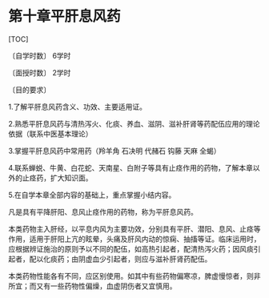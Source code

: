 # 第十章平肝息风药

[TOC]

〔自学时数〕	6学时

〔面授时数〕	2学时

〔目的要求〕

1.了解平肝息风药含义、功效、主要适用证。

2.熟悉平肝息风药与清热泻火、化痰、养血、滋阴、滋补肝肾等药配伍应用的理论依据（联系中医基本理论）

3.掌握平肝息风药中常用药（羚羊角    石决明    代赭石    钩藤     天麻     全蝎）

4.联系蝉蜕、牛黄、白花蛇、天南星、白附子等具有止痉作用的药物，了解本章以外的止痉药，扩大知识面。

5.在自学本章全部内容的基础上，重点掌握小结内容。

凡是具有平降肝阳、息风止痉作用的药物，称为平肝息风药。

本类药物主入肝经，以平息内风为主要功效，分别具有平肝、潜阳、息风、止痉等作用，适用于肝阳上亢的眩晕，头痛及肝风内动的惊痫、抽搐等证。临床运用时，应根据辨证施治的原则予以不同的配伍，如高热引起者，配清热泻火药；因风痰引起者，配以化痰药；由阴虚血少引起者，则应与滋补肝肾药配伍。

本类药物性能各有不同，应区别使用。如其中有些药物偏寒凉，脾虚慢惊者，则非所宜；而又有一些药物性偏燥，血虚阴伤者又宜慎用。
